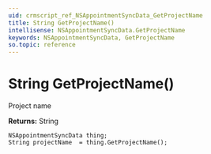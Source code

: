 ```yaml
---
uid: crmscript_ref_NSAppointmentSyncData_GetProjectName
title: String GetProjectName()
intellisense: NSAppointmentSyncData.GetProjectName
keywords: NSAppointmentSyncData, GetProjectName
so.topic: reference
---
```


# String GetProjectName()

Project name

**Returns:** String

```crmscript
NSAppointmentSyncData thing;
String projectName  = thing.GetProjectName();
```

